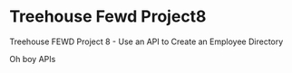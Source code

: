 # Treehouse Fewd Project8
Treehouse FEWD Project 8 - Use an API to Create an Employee Directory

Oh boy APIs
